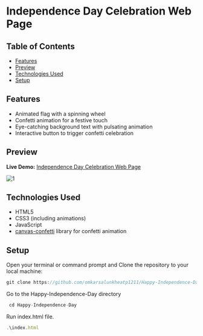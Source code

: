# Independence Day Celebration Web Page

## Table of Contents

- [Features](#features)
- [Preview](#preview)
- [Technologies Used](#technologies-used)
- [Setup](#setup)

## Features

- Animated flag with a spinning wheel
- Confetti animation for a festive touch
- Eye-catching background text with pulsating animation
- Interactive button to trigger confetti celebration

## Preview

**Live Demo:** [Independence Day Celebration Web Page](https://omkarsalunkheatp1211.github.io/Happy-Independence-Day/)

![1](https://github.com/omkarsalunkheatp1211/Happy-Independence-Day/assets/96873232/cbb4d262-9de6-498c-98de-8c9385b33397)


## Technologies Used

- HTML5
- CSS3 (including animations)
- JavaScript
- [canvas-confetti](https://github.com/catdad/canvas-confetti) library for confetti animation

## Setup

Open your terminal or command prompt and Clone the repository to your local machine:
```javascript
git clone https://github.com/omkarsalunkheatp1211/Happy-Independence-Day.git
```
Go to the Happy-Independence-Day directory
```javascript
 cd Happy-Independence-Day
```
Run index.html file.
```javascript
.\index.html
```
